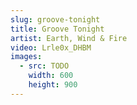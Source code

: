 ```yaml
---
slug: groove-tonight
title: Groove Tonight
artist: Earth, Wind & Fire
video: Lrle0x_DHBM
images:
  - src: TODO
    width: 600
    height: 900
---
```

